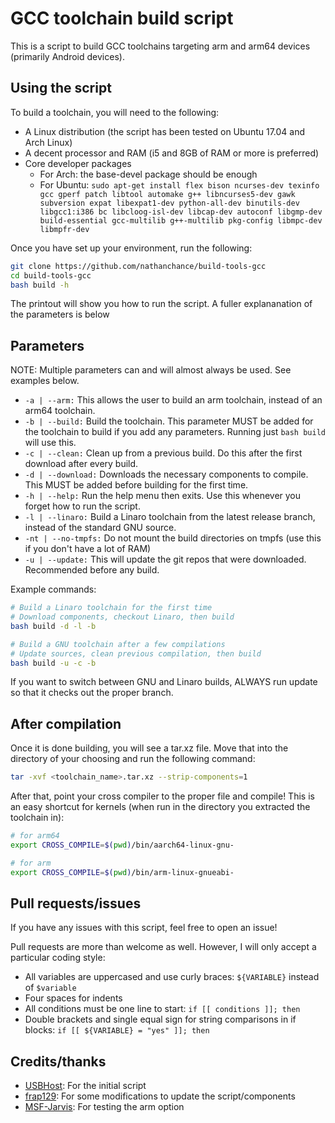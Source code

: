 # GCC toolchain build script

This is a script to build GCC toolchains targeting arm and arm64 devices
(primarily Android devices).


## Using the script

To build a toolchain, you will need to the
following:

+ A Linux distribution (the script has been tested on Ubuntu 17.04 and Arch Linux)
+ A decent processor and RAM (i5 and 8GB of RAM or more is preferred)
+ Core developer packages
    + For Arch: the base-devel package should be enough
    + For Ubuntu: ```sudo apt-get install flex bison ncurses-dev texinfo gcc gperf patch libtool automake g++ libncurses5-dev gawk subversion expat libexpat1-dev python-all-dev binutils-dev libgcc1:i386 bc libcloog-isl-dev libcap-dev autoconf libgmp-dev build-essential gcc-multilib g++-multilib pkg-config libmpc-dev libmpfr-dev```

Once you have set up your environment, run the following:

```bash
git clone https://github.com/nathanchance/build-tools-gcc
cd build-tools-gcc
bash build -h
```

The printout will show you how to run the script. A fuller explananation of the
parameters is below


## Parameters

NOTE: Multiple parameters can and will almost always be used. See examples below.

+ ```-a | --arm:``` This allows the user to build an arm toolchain, instead of an arm64 toolchain.
+ ```-b | --build:``` Build the toolchain. This parameter MUST be added for the toolchain to build if you add any parameters. Running just ```bash build``` will use this.
+ ```-c | --clean:``` Clean up from a previous build. Do this after the first download after every build.
+ ```-d | --download:``` Downloads the necessary components to compile. This MUST be added before building for the first time.
+ ```-h | --help:``` Run the help menu then exits. Use this whenever you forget how to run the script.
+ ```-l | --linaro:``` Build a Linaro toolchain from the latest release branch, instead of the standard GNU source.
+ ```-nt | --no-tmpfs:``` Do not mount the build directories on tmpfs (use this if you don't have a lot of RAM)
+ ```-u | --update:``` This will update the git repos that were downloaded. Recommended before any build.

Example commands:

```bash
# Build a Linaro toolchain for the first time
# Download components, checkout Linaro, then build
bash build -d -l -b

# Build a GNU toolchain after a few compilations
# Update sources, clean previous compilation, then build
bash build -u -c -b
```

If you want to switch between GNU and Linaro builds, ALWAYS run update so that
it checks out the proper branch.


## After compilation

Once it is done building, you will see a tar.xz file. Move that into the
directory of your choosing and run the following command:

```bash
tar -xvf <toolchain_name>.tar.xz --strip-components=1
```

After that, point your cross compiler to the proper file and compile! This is
an easy shortcut for kernels (when run in the directory you extracted the
toolchain in):

```bash
# for arm64
export CROSS_COMPILE=$(pwd)/bin/aarch64-linux-gnu-

# for arm
export CROSS_COMPILE=$(pwd)/bin/arm-linux-gnueabi-
```


## Pull requests/issues

If you have any issues with this script, feel free to open an issue!

Pull requests are more than welcome as well. However, I will only
accept a particular coding style:

+ All variables are uppercased and use curly braces: ```${VARIABLE}``` instead of ```$variable```
+ Four spaces for indents
+ All conditions must be one line to start: ```if [[ conditions ]]; then```
+ Double brackets and single equal sign for string comparisons in if blocks: ```if [[ ${VARIABLE} = "yes" ]]; then```


## Credits/thanks

+ [USBHost](https://github.com/USBhost): For the initial script
+ [frap129](https://github.com/frap129): For some modifications to update the script/components
+ [MSF-Jarvis](https://github.com/MSF-Jarvis): For testing the arm option
